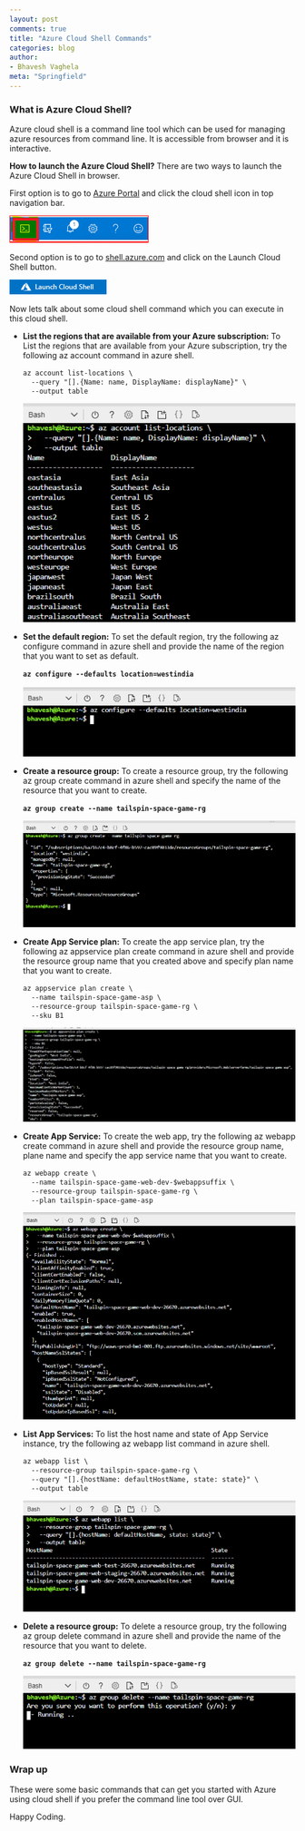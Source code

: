 ```yaml
---
layout: post
comments: true
title: "Azure Cloud Shell Commands"
categories: blog
author:
- Bhavesh Vaghela
meta: "Springfield"
---
```


### What is Azure Cloud Shell?
Azure cloud shell is a command line tool which can be used for managing azure resources from command line. It is accessible from browser and it is interactive.

**How to launch the Azure Cloud Shell?**
There are two ways to launch the Azure Cloud Shell in browser.

First option is to go to [Azure Portal](https://portal.azure.com/) and click the cloud shell icon in top navigation bar.

![Azure Portal](/images/2020-07-16/1.Portal.png)

Second option is to go to [shell.azure.com](https://shell.azure.com/) and click on the Launch Cloud Shell button.

![Azure Shell](/images/2020-07-16/2.Shell.png)

Now lets talk about some cloud shell command which you can execute in this cloud shell.

- **List the regions that are available from your Azure subscription:**
To List the regions that are available from your Azure subscription, try the following az account command in azure shell.

      az account list-locations \
        --query "[].{Name: name, DisplayName: displayName}" \
        --output table

     ![List Regions](/images/2020-07-16/3.ListRegion.png)

 - **Set the default region:**
To set the default region, try the following az configure command in azure shell and provide the name of the region that you want to set as default.

      **`az configure --defaults location=westindia`**

     ![Set Default](/images/2020-07-16/4.SetDefault.png)
 
 - **Create a resource group:**
To create a resource group, try the following az group create command in azure shell and specify the name of the resource that you want to create.

      **`az group create --name tailspin-space-game-rg`**

     ![Create Resource](/images/2020-07-16/5.CreateResource.png)

- **Create App Service plan:**
To create the app service plan, try the following az appservice plan create command in azure shell and provide the resource group name that you created above and specify plan name that you want to create.

      az appservice plan create \
        --name tailspin-space-game-asp \
        --resource-group tailspin-space-game-rg \
        --sku B1

     ![Create App Service Plan](/images/2020-07-16/6.CreateAppServicePlan.png)

- **Create App Service:**
To create the web app, try the following az webapp create command in azure shell and provide the resource group name, plane name and specify the app service name that you want to create.

      az webapp create \
        --name tailspin-space-game-web-dev-$webappsuffix \
        --resource-group tailspin-space-game-rg \
        --plan tailspin-space-game-asp

     ![Create App Service](/images/2020-07-16/7.CreateAppService.png)

- **List App Services:**
To list the host name and state of App Service instance, try the following az webapp list command in azure shell.

      az webapp list \
        --resource-group tailspin-space-game-rg \
        --query "[].{hostName: defaultHostName, state: state}" \
        --output table

     ![List App Services](/images/2020-07-16/8.ListAppServices.png)

 - **Delete a resource group:**
To delete a resource group, try the following az group delete command in azure shell and provide the name of the resource that you want to delete.

      **`az group delete --name tailspin-space-game-rg`**

     ![Delete Resource](/images/2020-07-16/9.DeleteResource.png)

### Wrap up
These were some basic commands that can get you started with Azure using cloud shell if you prefer the command line tool over GUI.

Happy Coding.
